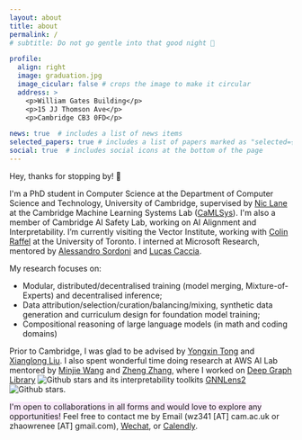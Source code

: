 ```yaml
---
layout: about
title: about
permalink: /
# subtitle: Do not go gentle into that good night 🧗

profile:
  align: right
  image: graduation.jpg
  image_cicular: false # crops the image to make it circular
  address: >
    <p>William Gates Building</p>
    <p>15 JJ Thomson Ave</p>
    <p>Cambridge CB3 0FD</p>

news: true  # includes a list of news items
selected_papers: true # includes a list of papers marked as "selected={true}"
social: true  # includes social icons at the bottom of the page
---
```


Hey, thanks for stopping by! 👋

I'm a PhD student in Computer Science at the Department of Computer Science and Technology, University of Cambridge, supervised by [Nic Lane](http://niclane.org/) at the Cambridge Machine Learning Systems Lab ([CaMLSys](https://mlsys.cst.cam.ac.uk/)). I'm also a member of Cambridge AI Safety Lab, working on AI Alignment and Interpretability. I’m currently visiting the Vector Institute, working with [Colin Raffel](https://colinraffel.com/) at the University of Toronto. I interned at Microsoft Research, mentored by [Alessandro Sordoni](https://mila.quebec/en/directory/alessandro-sordoni) and [Lucas Caccia](https://www.cs.mcgill.ca/~lpagec/).

My research focuses on:

* Modular, distributed/decentralised training (model merging, Mixture-of-Experts) and decentralised inference;
* Data attribution/selection/curation/balancing/mixing, synthetic data generation and curriculum design for foundation model training;
* Compositional reasoning of large language models (in math and coding domains)

Prior to Cambridge, I was glad to be advised by [Yongxin Tong](https://yongxintong.github.io/) and [Xianglong Liu](https://xlliu-beihang.github.io/). I also spent wonderful time doing research at AWS AI Lab mentored by [Minjie Wang](https://jermainewang.github.io/) and [Zheng Zhang](https://research.shanghai.nyu.edu/centers-and-institutes/datascience/people/zheng-zhang), where I worked on [Deep Graph Library](https://www.dgl.ai/) ![Github stars](https://img.shields.io/github/stars/dmlc/dgl) and its interpretability toolkits [GNNLens2](https://github.com/dmlc/GNNLens2)![Github stars](https://img.shields.io/github/stars/dmlc/GNNLens2). 

<span style="background-color: #F9EAFB">I'm open to collaborations in all forms and would love to explore any opportunities!</span> Feel free to contact me by Email (wz341 [AT] cam.ac.uk or zhaowrenee [AT] gmail.com), [Wechat](https://github.com/Ryan0v0/Ryan0v0.github.io/blob/master/assets/img/wechat.jpg), or [Calendly](https://calendly.com/wanru-zhao).
